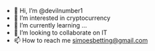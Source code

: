 - 👋 Hi, I’m @devilnumber1
- 👀 I’m interested in cryptocurrency
- 🌱 I’m currently learning ...
- 💞️ I’m looking to collaborate on IT
- 📫 How to reach me simoesbetting@gmail.com

<!---
devilnumber1/devilnumber1 is a ✨ special ✨ repository because its `README.md` (this file) appears on your GitHub profile.
You can click the Preview link to take a look at your changes.
--->
